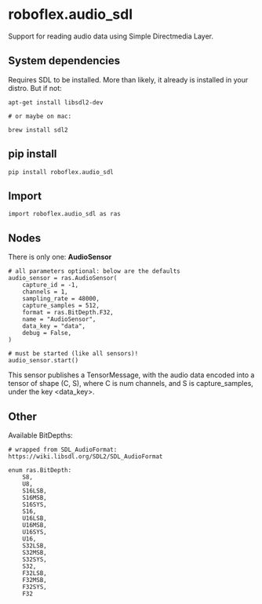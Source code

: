 # roboflex.audio_sdl

Support for reading audio data using Simple Directmedia Layer.

## System dependencies

Requires SDL to be installed. More than likely, it already is installed in your distro. But if not:

    apt-get install libsdl2-dev

    # or maybe on mac:

    brew install sdl2

## pip install

    pip install roboflex.audio_sdl

## Import

    import roboflex.audio_sdl as ras

## Nodes

There is only one: **AudioSensor**

    # all parameters optional: below are the defaults
    audio_sensor = ras.AudioSensor(
        capture_id = -1,
        channels = 1,
        sampling_rate = 48000,
        capture_samples = 512,
        format = ras.BitDepth.F32,
        name = "AudioSensor",
        data_key = "data",
        debug = False,
    )

    # must be started (like all sensors)!
    audio_sensor.start()

This sensor publishes a TensorMessage, with the audio data encoded into a tensor of shape (C, S), where C is num channels, and S is capture_samples, under the key <data_key>.


## Other

Available BitDepths:

    # wrapped from SDL_AudioFormat: https://wiki.libsdl.org/SDL2/SDL_AudioFormat

    enum ras.BitDepth:
        S8,
        U8,
        S16LSB,
        S16MSB,
        S16SYS,
        S16,
        U16LSB,
        U16MSB,
        U16SYS,
        U16,
        S32LSB,
        S32MSB,
        S32SYS,
        S32,
        F32LSB,
        F32MSB,
        F32SYS,
        F32